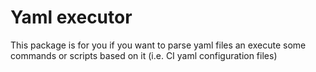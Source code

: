 # Yaml executor

This package is for you if you want to parse yaml files an execute some commands or scripts based on it (i.e. CI yaml configuration files)
